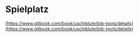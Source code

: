 # Spielplatz

[https://www.gitbook.com/book/uschiklute/bib-tools/details](https://www.gitbook.com/book/uschiklute/bib-tools/details)


